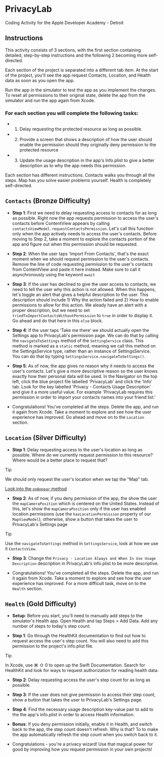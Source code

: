 # PrivacyLab
Coding Activity for the Apple Developer Academy - Detroit

## Instructions

This activity consists of 3 sections, with the first section containing detailed, step-by-step instructions and the following 2 becoming more self-directed. 

Each section of the project is separated into a different tab item. At the start of the project, you'll see the app request Contacts, Location, and Health data as soon as you open the app.

Run the app in the simulator to test the app as you implement the changes.
To reset all permissions to their original state, delete the app from the simulator and run the app again from Xcode.

### For each section you will complete the following tasks:
- 1. Delay requesting the protected resource as long as possible.
- 2. Provide a screen that shows a description of how the user should enable the permission should they originally deny permission to the protected resource
- 3. Update the usage description in the app's Info.plist to give a better description as to why the app needs this permission.

Each section has different instructions. Contacts walks you through all the steps. Map has you solve easier problems yourself. Health is completely self-directed.

## `Contacts` (Bronze Difficulty)
- **Step 1**: First we need to delay requesting access to contacts for as long as possible. Right now the app requests permission to access the user's contacts before ContentView appears by calling `contactsViewModel.requestContactsPermission`. Let's call this function only when the app actively needs to access the user's contacts. Before moving to Step 2, take a moment to explore the contacts portion of the app and figure out when this permission should be requested.
  
- **Step 2**: When the user taps 'Import From Contacts', that's the exact moment when we should request permission to the user's contacts. Remove the line of code requesting permission to the user's contacts from ContentView and paste it here instead. Make sure to call it asynchronously using the keyword `await`
  
- **Step 3**: If the user has declined to give the user access to contacts, we need to tell the user why this action is not allowed. When this happens, let's toggle an alert that gives a helpful description to the user. This description should include 1) Why the action failed and 2) How to enable permissions to allow for this action. We aleady have an alert with a proper description, but we need to set `triedToImportContactsWithoutPermission` to `true` in order to display it. Go ahead and do that here in this `else` block.
  
- **Step 4**: If the user taps 'Take me there' we should actually open the Settings app to PrivacyLab's permission page. We can do that by calling the `navigateToSettings` method of the `SettingService` class. This method is marked as a `static` method, meaning we call this method on the SettingsService type, rather than an instance of SettingsService. You can do that by typing `SettingsService.navigateToSettings()`.
  
- **Step 5**: As of now, the app gives no reason why it needs to access the user's contacts. Let's give a more descriptive reason so the user knows exactly how their personal data will be used. In the Navigator on the top left, click the blue project file labelled 'PrivacyLab' and click the 'Info' tab. Look for the key labelled 'Privacy - Contacts Usage Description' and give it a more useful value. For example 'PrivacyLab requires this permission in order to import your contacts names into your friend list.'
  
- Congratulations! You've completed all the steps. Delete the app, and run it again from Xcode. Take a moment to explore and see how the user experience has improved. Go ahead and move on to the `Location` section.

## `Location` (Silver Difficulty)

- **Step 1**: Delay requesting access to the user's location as long as possible. Where do we currently request permission to this resource? Where would be a better place to request that?
> [!TIP]
> We should only request the user's location when we tap the "Map" tab.
>
> [Look into the `onAppear` method](https://www.hackingwithswift.com/quick-start/swiftui/how-to-respond-to-view-lifecycle-events-onappear-and-ondisappear)

- **Step 2**: As of now, if you deny permission of the app, the show the user the `mapCameraPosition` which is centered on the United States. Instead of this, let's show the `mapCameraPosition` only if the user has enabled location permissions (use the `hasLocationPermission` property of our `MapViewModel`); otherwise, show a button that takes the user to PrivacyLab's Settings page
> [!TIP]
>  Use the `navigateToSettings` method in `SettingsService`, look at how we use it `ContactsView`.

- **Step 3**: Change the `Privacy - Location Always and When In Use Usage Description` description in PrivacyLab's info.plist to be more descriptive.
  
- Congratulations! You've completed all the steps. Delete the app, and run it again from Xcode. Take a moment to explore and see how the user experience has improved. For a more difficult task, move on to the `Health` section.

## `Health` (Gold Difficulty)

- **Setup**: Before you start, you'll need to manually add steps to the simulator's Health app. Open Health and tap Steps > Add Data. Add any number of steps to today's step count.

- **Step 1**: Go through the HealthKit documentation to find out how to request access the user's step count. You will also need to add this permission to the project's info.plist file.
> [!TIP]
> In Xcode, use ⌘ ⇧ 0 to open up the Swift Documentation. Search for HealthKit and look for ways to request authorization for reading health data.
- **Step 2**: Delay requesting access the user's step count for as long as possible.
  
- **Step 3**: If the user does not give permission to access their step count, show a button that takes the user to PrivacyLab's Settings page.
  
- **Step 4**: Find the necessary usage description key-value pair to add to the the app's info.plist in order to access Health information.

- **Bonus**: If you deny permission initially, enable it in Health, and switch back to the app, the step count doesn't refresh. Why is that? To to make the app automatically refresh the step count when you switch back to it.
  
- Congratulations - you're a privacy wizard! Use that magical power for good by improving how you request permission in your own projects!
